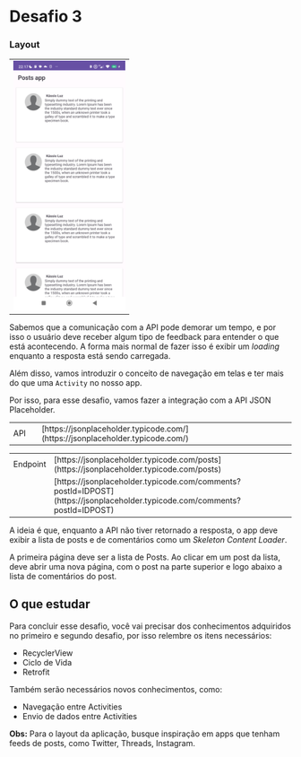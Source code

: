 # Desafio 3

### Layout

<table>
  <tr>
    <td>
      <img src="docs/1.png" width="200"/>
    </td>
  </tr>
</table>

Sabemos que a comunicação com a API pode demorar um tempo, e por isso o usuário deve receber algum tipo de feedback para entender o que está acontecendo. A forma mais normal de fazer isso é exibir um _loading_ enquanto a resposta está sendo carregada.

Além disso, vamos introduzir o conceito de navegação em telas e ter mais do que uma `Activity` no nosso app.

Por isso, para esse desafio, vamos fazer a integração com a API JSON Placeholder.

<table>
  <tr>
   <td>API<td>
   <td>
    [https://jsonplaceholder.typicode.com/](https://jsonplaceholder.typicode.com/)
   </td>
  </tr>
</table>

<table>
  <tr>
    <td>
      Endpoint
    </td>
    <td>
      [https://jsonplaceholder.typicode.com/posts](https://jsonplaceholder.typicode.com/posts)
    </td>
  </tr>
  <tr>
    <td>
    </td>
    <td>
      [https://jsonplaceholder.typicode.com/comments?postId=IDPOST](https://jsonplaceholder.typicode.com/comments?postId=IDPOST)
    </td>
  </tr>
</table>

A ideia é que, enquanto a API não tiver retornado a resposta, o app deve exibir a lista de posts e de comentários como um _Skeleton Content Loader_.

A primeira página deve ser a lista de Posts. Ao clicar em um post da lista, deve abrir uma nova página, com o post na parte superior e logo abaixo a lista de comentários do post.

## O que estudar

Para concluir esse desafio, você vai precisar dos conhecimentos adquiridos no primeiro e segundo desafio, por isso relembre os itens necessários:

- RecyclerView
- Ciclo de Vida
- Retrofit

Também serão necessários novos conhecimentos, como:

- Navegação entre Activities
- Envio de dados entre Activities

**Obs:** Para o layout da aplicação, busque inspiração em apps que tenham feeds de posts, como Twitter, Threads, Instagram.

